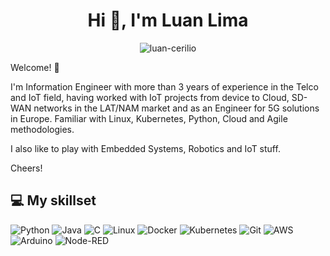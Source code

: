 <h1 align="center">Hi 👋, I'm Luan Lima</h1>
<p align="center"> <img src="https://komarev.com/ghpvc/?username=luan-cerilio&label=Profile%20views&color=0e75b6&style=flat" alt="luan-cerilio" /> </p>

Welcome! 🙂

I'm Information Engineer with more than 3 years of experience in the Telco and IoT field, having worked with IoT projects from device to Cloud, SD-WAN networks in the LAT/NAM market and as an Engineer for 5G solutions in Europe. Familiar with Linux, Kubernetes, Python, Cloud and Agile methodologies.

I also like to play with Embedded Systems, Robotics and IoT stuff.

Cheers!

## 💻 My skillset

![Python](https://img.shields.io/badge/python-3670A0?style=for-the-badge&logo=python&logoColor=ffdd54)
![Java](https://img.shields.io/badge/java-%23ED8B00.svg?style=for-the-badge&logo=openjdk&logoColor=white)
![C](https://img.shields.io/badge/c-%2300599C.svg?style=for-the-badge&logo=c&logoColor=white)
![Linux](https://img.shields.io/badge/Linux-FCC624?style=for-the-badge&logo=linux&logoColor=black)
![Docker](https://img.shields.io/badge/docker-%230db7ed.svg?style=for-the-badge&logo=docker&logoColor=white)
![Kubernetes](https://img.shields.io/badge/kubernetes-%23326ce5.svg?style=for-the-badge&logo=kubernetes&logoColor=white)
![Git](https://img.shields.io/badge/git-%23F05033.svg?style=for-the-badge&logo=git&logoColor=white)
![AWS](https://img.shields.io/badge/AWS-%23FF9900.svg?style=for-the-badge&logo=amazon-aws&logoColor=white)
![Arduino](https://img.shields.io/badge/-Arduino-00979D?style=for-the-badge&logo=Arduino&logoColor=white)
![Node-RED](https://img.shields.io/badge/Node--RED-%238F0000.svg?style=for-the-badge&logo=node-red&logoColor=white)
